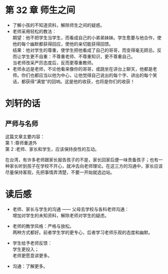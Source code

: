 # 第 32 章 师生之间

- 了解小孩的不知道资料，解除师生之间的疑惑。
- 老师采用轻松的教法：  
  期望：他不把学生当学生，而看成自己的小弟弟妹妹。学生愈要与他合作，使他的每个幽默都获得回应，使他的亲切能获得回馈。  
  结果：他对学生的尊重，使学生把他看成了自己的哥哥，而变得毫无顾忌。反而让学生更不自重：不尊重老师、不尊重知识，更不尊重自己。  
  当老师改采严厉态度后，反而更尊重教师。
- 老师永远是老师，不论他看来像你的哥哥，或跳坐在讲台上聊天，他都是老师。你们也都应当以他为中心，让他觉得自己说出的每个字、讲出的每个笑话，都获得“满堂”的回响。这是他的收获，也将是你们的收获！

# 刘轩的话

## 严师与名师

这篇文章主要内容：  
第 1 :尊师重道外  
第 2 :老师、家长和学生，应该保持良性的互动。

在台湾，有许多老师跟家长报告孩子的不是，家长回家后便一味责备孩子；也有一种家长听到孩子在学校不开心，就冲去向老师理论。在这三方的沟通中，家长应该尽量保持客观，先把事情弄清楚，不要一开始就选边站。

# 读后感

- 老师、家长与学生的沟通 —— 父母去学校与各科老师沟通：  
  增加对学生的未知资料，解除老师对学生的疑虑。

- 老师的教学风格：严格与放松。  
  两种方式都好。前者学生学的更专心，后者学习老师乐观的态度和幽默。
- 学生给予老师反馈：  
  学生更投入；  
  老师更愿意讲更多。

- 沟通：了解更多。
